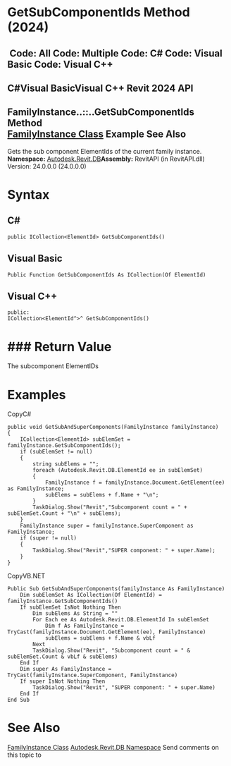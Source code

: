 # GetSubComponentIds Method (2024)

﻿
 Code: All Code: Multiple Code: C# Code: Visual Basic Code: Visual C++   
---  
C#Visual BasicVisual C++
Revit 2024 API  
---  
FamilyInstance..::..GetSubComponentIds Method   
[FamilyInstance Class](0d2231f8-91e6-794f-92ae-16aad8014b27.md "FamilyInstance Class") Example See Also  
---  
Gets the sub component ElementIds of the current family instance.
**Namespace:** [Autodesk.Revit.DB](87546ba7-461b-c646-cbb1-2cb8f5bff8b2.md "Autodesk.Revit.DB Namespace")**Assembly:** RevitAPI (in RevitAPI.dll) Version: 24.0.0.0 (24.0.0.0)
# Syntax
C#  
---  
```text
public ICollection<ElementId> GetSubComponentIds()
```
  
Visual Basic  
---  
```text
Public Function GetSubComponentIds As ICollection(Of ElementId)
```
  
Visual C++  
---  
```text
public:
ICollection<ElementId^>^ GetSubComponentIds()
```
  
# ### Return Value
The subcomponent ElementIDs
# Examples
CopyC#
```text
public void GetSubAndSuperComponents(FamilyInstance familyInstance)
{
    ICollection<ElementId> subElemSet = familyInstance.GetSubComponentIds();
    if (subElemSet != null)
    {
        string subElems = "";
        foreach (Autodesk.Revit.DB.ElementId ee in subElemSet)
        {
            FamilyInstance f = familyInstance.Document.GetElement(ee) as FamilyInstance;
            subElems = subElems + f.Name + "\n";
        }
        TaskDialog.Show("Revit","Subcomponent count = " + subElemSet.Count + "\n" + subElems);
    }
    FamilyInstance super = familyInstance.SuperComponent as FamilyInstance;
    if (super != null)
    {
        TaskDialog.Show("Revit","SUPER component: " + super.Name);
    }
}
```

CopyVB.NET
```text
Public Sub GetSubAndSuperComponents(familyInstance As FamilyInstance)
    Dim subElemSet As ICollection(Of ElementId) = familyInstance.GetSubComponentIds()
    If subElemSet IsNot Nothing Then
        Dim subElems As String = ""
        For Each ee As Autodesk.Revit.DB.ElementId In subElemSet
            Dim f As FamilyInstance = TryCast(familyInstance.Document.GetElement(ee), FamilyInstance)
            subElems = subElems + f.Name & vbLf
        Next
        TaskDialog.Show("Revit", "Subcomponent count = " & subElemSet.Count & vbLf & subElems)
    End If
    Dim super As FamilyInstance = TryCast(familyInstance.SuperComponent, FamilyInstance)
    If super IsNot Nothing Then
        TaskDialog.Show("Revit", "SUPER component: " + super.Name)
    End If
End Sub
```

# See Also
[FamilyInstance Class](0d2231f8-91e6-794f-92ae-16aad8014b27.md "FamilyInstance Class")
[Autodesk.Revit.DB Namespace](87546ba7-461b-c646-cbb1-2cb8f5bff8b2.md "Autodesk.Revit.DB Namespace")
Send comments on this topic to 